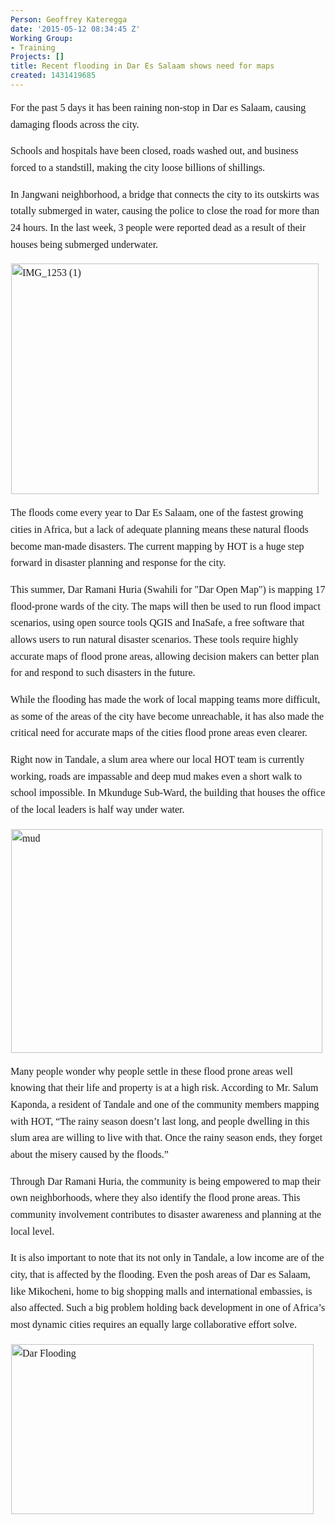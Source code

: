```yaml
---
Person: Geoffrey Kateregga
date: '2015-05-12 08:34:45 Z'
Working Group:
- Training
Projects: []
title: Recent flooding in Dar Es Salaam shows need for maps
created: 1431419685
---
```

<p style="font-family: Georgia, 'Times New Roman', 'Bitstream Charter', Times, serif; font-size: 16px; line-height: 26.6666679382324px;">For the past 5 days it has been raining non-stop in Dar es Salaam, causing damaging floods across the city.</p><p style="font-family: Georgia, 'Times New Roman', 'Bitstream Charter', Times, serif; font-size: 16px; line-height: 26.6666679382324px;">Schools and hospitals have been closed, roads washed out, and business forced to a standstill, making&nbsp;the city loose billions of shillings.</p><p style="font-family: Georgia, 'Times New Roman', 'Bitstream Charter', Times, serif; font-size: 16px; line-height: 26.6666679382324px;">In Jangwani neighborhood, a bridge that connects the city to its&nbsp;outskirts was totally submerged in water, causing the police to close the road for more than 24 hours. In the last week, 3 people were reported dead as a result of their houses being submerged underwater.</p><div class="wpview-wrap" style="width: 891.006958007813px; position: relative; clear: both; -webkit-user-select: none; margin-bottom: 16px; border: 1px solid transparent; font-family: Georgia, 'Times New Roman', 'Bitstream Charter', Times, serif; font-size: 16px; line-height: 26.6666679382324px;" data-wpview-text="%5Bembed%5Dhttps%3A%2F%2Fwww.flickr.com%2Fphotos%2F53702904%40N02%2F17603554082%2F%5B%2Fembed%5D" data-wpview-type="embed"><p class="wpview-selection-before" style="-webkit-user-select: text; position: absolute; top: 0px; left: 0px; z-index: -1; clip: rect(1px 1px 1px 1px); overflow: hidden; outline: 0px; padding: 0px; border: 0px; width: 1px; height: 1px;">&nbsp;</p><div class="wpview-body" style="-webkit-user-select: none;"><div class="wpview-content wpview-type-embed" style="-webkit-user-select: none;"><a style="-webkit-user-select: none;" href="https://www.flickr.com/photos/53702904@N02/17603554082/"><img style="-webkit-user-select: none;" src="https://farm8.staticflickr.com/7782/17603554082_54d7767364_z.jpg" alt="IMG_1253 (1)" width="492" height="369"></a></div></div><p class="wpview-selection-after" style="-webkit-user-select: text; position: absolute; top: 0px; left: 0px; z-index: -1; clip: rect(1px 1px 1px 1px); overflow: hidden; outline: 0px; padding: 0px; border: 0px; width: 1px; height: 1px;">&nbsp;</p></div><p style="font-family: Georgia, 'Times New Roman', 'Bitstream Charter', Times, serif; font-size: 16px; line-height: 26.6666679382324px;">The floods come every year to Dar Es Salaam, one of the fastest growing cities in Africa, but a lack of adequate planning means these natural floods become man-made disasters. The current mapping by HOT is a huge step forward in disaster planning and response for the city.</p><p style="font-family: Georgia, 'Times New Roman', 'Bitstream Charter', Times, serif; font-size: 16px; line-height: 26.6666679382324px;">This summer, Dar Ramani Huria (Swahili for "Dar Open Map") is mapping 17 flood-prone wards of the city. The maps will then be used to run flood impact scenarios, using open source tools QGIS and InaSafe, a free software that allows users to run natural disaster scenarios. These tools require highly accurate maps of flood prone areas, allowing decision makers can better plan for and respond to such disasters in the future.</p><p style="font-family: Georgia, 'Times New Roman', 'Bitstream Charter', Times, serif; font-size: 16px; line-height: 26.6666679382324px;">While the flooding has made the work of local mapping teams more difficult, as some of the areas of the city have become unreachable, it has also made the critical need for accurate maps of the cities flood prone areas even clearer.</p><p style="font-family: Georgia, 'Times New Roman', 'Bitstream Charter', Times, serif; font-size: 16px; line-height: 26.6666679382324px;">Right now in Tandale, a slum area where our local HOT team is currently working, roads are impassable and deep mud makes even a short walk to school impossible. In Mkunduge Sub-Ward, the building that houses the office of the local leaders is half way under water.</p><div class="wpview-wrap" style="width: 891.006958007813px; position: relative; clear: both; -webkit-user-select: none; margin-bottom: 16px; border: 1px solid transparent; font-family: Georgia, 'Times New Roman', 'Bitstream Charter', Times, serif; font-size: 16px; line-height: 26.6666679382324px;" data-wpview-text="https%3A%2F%2Fwww.flickr.com%2Fphotos%2F53702904%40N02%2F16985951573" data-wpview-type="embedURL"><p class="wpview-selection-before" style="-webkit-user-select: text; position: absolute; top: 0px; left: 0px; z-index: -1; clip: rect(1px 1px 1px 1px); overflow: hidden; outline: 0px; padding: 0px; border: 0px; width: 1px; height: 1px;">&nbsp;</p><div class="wpview-body" style="-webkit-user-select: none;"><div class="wpview-content wpview-type-embedURL" style="-webkit-user-select: none;"><a style="-webkit-user-select: none;" href="https://www.flickr.com/photos/53702904@N02/16985951573"><img style="-webkit-user-select: none;" src="https://farm6.staticflickr.com/5337/16985951573_1350e269f5_z.jpg" alt="mud" width="498" height="358"></a></div></div><p class="wpview-selection-after" style="-webkit-user-select: text; position: absolute; top: 0px; left: 0px; z-index: -1; clip: rect(1px 1px 1px 1px); overflow: hidden; outline: 0px; padding: 0px; border: 0px; width: 1px; height: 1px;">&nbsp;</p></div><p style="font-family: Georgia, 'Times New Roman', 'Bitstream Charter', Times, serif; font-size: 16px; line-height: 26.6666679382324px;">Many people wonder why people settle in these flood prone areas well knowing that their life and property is at a high risk. According to Mr. Salum Kaponda, a resident of Tandale and one of the community members mapping with HOT, “The rainy season doesn’t last long, and people dwelling in this slum area are willing to live with that. Once the rainy season ends, they forget about the misery caused by the floods.”</p><p style="font-family: Georgia, 'Times New Roman', 'Bitstream Charter', Times, serif; font-size: 16px; line-height: 26.6666679382324px;">Through&nbsp;Dar Ramani Huria, the community is being empowered to map their own&nbsp;neighborhoods, where they also identify the flood prone areas. This community involvement contributes to disaster awareness and planning at the local level.</p><p style="font-family: Georgia, 'Times New Roman', 'Bitstream Charter', Times, serif; font-size: 16px; line-height: 26.6666679382324px;">It is also important to note that its not only in Tandale, a low income are of the city, that is affected by the flooding. Even the posh areas of Dar es Salaam, like Mikocheni, home to big shopping malls and international embassies, is also affected. Such a big problem holding back development in one of Africa’s most dynamic cities requires an equally large collaborative effort solve.</p><div class="wpview-wrap" style="width: 891.006958007813px; position: relative; clear: both; -webkit-user-select: none; margin-bottom: 16px; border: 1px solid transparent; font-family: Georgia, 'Times New Roman', 'Bitstream Charter', Times, serif; font-size: 16px; line-height: 26.6666679382324px;" data-wpview-text="%5Bembed%5Dhttps%3A%2F%2Fwww.flickr.com%2Fphotos%2Fmarkiliffe%2F17415977660%2F%5B%2Fembed%5D" data-wpview-type="embed"><p class="wpview-selection-before" style="-webkit-user-select: text; position: absolute; top: 0px; left: 0px; z-index: -1; clip: rect(1px 1px 1px 1px); overflow: hidden; outline: 0px; padding: 0px; border: 0px; width: 1px; height: 1px;">&nbsp;</p><div class="wpview-body" style="-webkit-user-select: none;"><div class="wpview-content wpview-type-embed" style="-webkit-user-select: none;"><a style="-webkit-user-select: none;" href="https://www.flickr.com/photos/markiliffe/17415977660/"><img style="-webkit-user-select: none;" src="https://farm8.staticflickr.com/7746/17415977660_f08da8cea8_z.jpg" alt="Dar Flooding" width="484" height="272"></a></div></div><p class="wpview-selection-after" style="-webkit-user-select: text; position: absolute; top: 0px; left: 0px; z-index: -1; clip: rect(1px 1px 1px 1px); overflow: hidden; outline: 0px; padding: 0px; border: 0px; width: 1px; height: 1px;">&nbsp;</p><p>&nbsp;</p></div>
